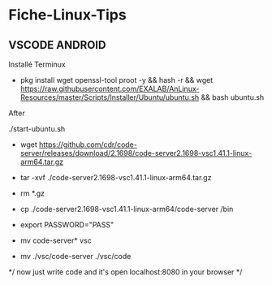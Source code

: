 # Fiche-Linux-Tips

## VSCODE ANDROID 


Installé Terminux

- pkg install wget openssl-tool proot -y && hash -r && wget https://raw.githubusercontent.com/EXALAB/AnLinux-Resources/master/Scripts/Installer/Ubuntu/ubuntu.sh && bash ubuntu.sh

After

./start-ubuntu.sh

- wget https://github.com/cdr/code-server/releases/download/2.1698/code-server2.1698-vsc1.41.1-linux-arm64.tar.gz

- tar -xvf ./code-server2.1698-vsc1.41.1-linux-arm64.tar.gz

- rm *.gz

- cp ./code-server2.1698-vsc1.41.1-linux-arm64/code-server /bin

- export PASSWORD="PASS"

- mv code-server* vsc

- mv ./vsc/code-server ./vsc/code


*/ now just write code
and it's open localhost:8080
in your browser */

